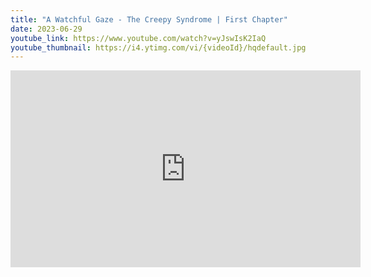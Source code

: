 ```yaml
---
title: "A Watchful Gaze - The Creepy Syndrome | First Chapter"
date: 2023-06-29
youtube_link: https://www.youtube.com/watch?v=yJswIsK2IaQ
youtube_thumbnail: https://i4.ytimg.com/vi/{videoId}/hqdefault.jpg
---
```

<iframe width="560" height="315" src="https://www.youtube.com/embed/yJswIsK2IaQ" title="A Watchful Gaze - The Creepy Syndrome | First Chapter" frameborder="0" allow="accelerometer; autoplay; clipboard-write; encrypted-media; gyroscope; picture-in-picture; web-share" allowfullscreen></iframe>
